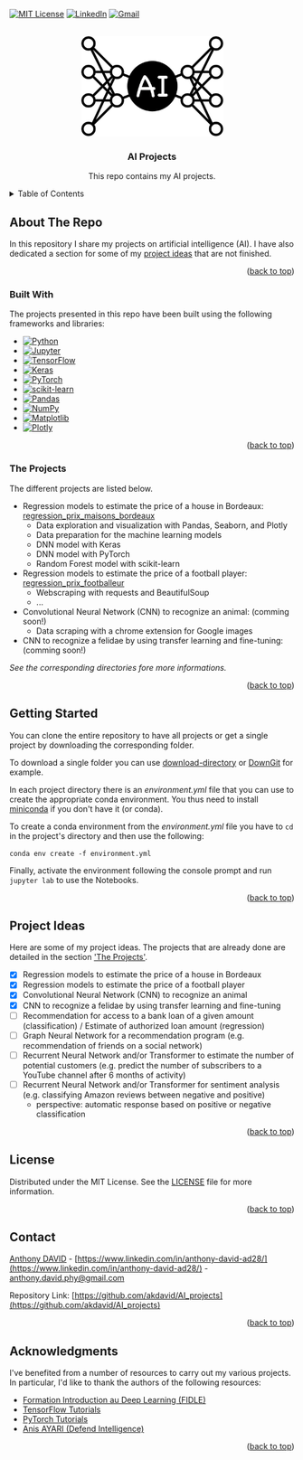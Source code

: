 <a name="readme-top"></a>
<!--
*** This README.md file was inspired by the 'Best-README-Template' of Othneil Drew.
*** See https://github.com/othneildrew/Best-README-Template.
-->

<!-- PROJECT SHIELDS -->
<!--
*** I'm using markdown "reference style" links for readability.
*** Reference links are enclosed in brackets [ ] instead of parentheses ( ).
*** See the bottom of this document for the declaration of the reference variables
*** for contributors-url, forks-url, etc. This is an optional, concise syntax you may use.
*** https://www.markdownguide.org/basic-syntax/#reference-style-links
-->
[![MIT License][license-shield]][license-url]
[![LinkedIn][linkedin-shield]][linkedin-url]
[![Gmail][gmail-shield]][gmail-url]


<!-- PROJECT LOGO -->
<br />
<div align="center">
  <a href="https://github.com/akdavid/AI_projects">
    <img src="images/logo_AI_projects_background.png" alt="Logo" width="251" height="177">
  </a>

  <h3 align="center">AI Projects</h3>

  <p align="center">
    This repo contains my AI projects.
  </p>
</div>



<!-- TABLE OF CONTENTS -->
<details>
  <summary>Table of Contents</summary>
  <ol>
    <li>
      <a href="#about-the-repo">About The Repo</a>
      <ul>
        <li><a href="#built-with">Built With</a></li>
        <li><a href="#the-projects">The Projects</a></li>
      </ul>
    </li>
    <li><a href="#getting-started">Getting Started</a></li>
    <li><a href="#project-ideas">Project Ideas</a></li>
    <li><a href="#license">License</a></li>
    <li><a href="#contact">Contact</a></li>
    <li><a href="#acknowledgments">Acknowledgments</a></li>
  </ol>
</details>



<!-- ABOUT THE PROJECT -->
## About The Repo

In this repository I share my projects on artificial intelligence (AI). I have also dedicated a section for some of my [project ideas](#project-ideas) that are not finished.

<p align="right">(<a href="#readme-top">back to top</a>)</p>



### Built With

The projects presented in this repo have been built using the following frameworks and libraries: 
* [![Python][Python]][Python-url]
* [![Jupyter][Jupyter]][Jupyter-url]
* [![TensorFlow][TensorFlow]][TensorFlow-url]
* [![Keras][Keras]][Keras-url]
* [![PyTorch][PyTorch]][PyTorch-url]
* [![scikit-learn][scikit-learn]][scikit-learn-url]
* [![Pandas][Pandas]][Pandas-url]
* [![NumPy][NumPy]][NumPy-url]
* [![Matplotlib][Matplotlib]][Matplotlib-url]
* [![Plotly][Plotly]][Plotly-url]

<p align="right">(<a href="#readme-top">back to top</a>)</p>


### The Projects

The different projects are listed below.

- Regression models to estimate the price of a house in Bordeaux: [regression_prix_maisons_bordeaux](https://github.com/akdavid/AI_projects/tree/main/regression_prix_maisons_bordeaux)
    - Data exploration and visualization with Pandas, Seaborn, and Plotly
    - Data preparation for the machine learning models
    - DNN model with Keras
    - DNN model with PyTorch
    - Random Forest model with scikit-learn
- Regression models to estimate the price of a football player: [regression_prix_footballeur](https://github.com/akdavid/AI_projects/tree/main/regression_prix_footballeur)
    - Webscraping with requests and BeautifulSoup
    - ...
- Convolutional Neural Network (CNN) to recognize an animal: (comming soon!)
    - Data scraping with a chrome extension for Google images
- CNN to recognize a felidae by using transfer learning and fine-tuning: (comming soon!)

_See the corresponding directories fore more informations._


<p align="right">(<a href="#readme-top">back to top</a>)</p>



<!-- GETTING STARTED -->
## Getting Started

You can clone the entire repository to have all projects or get a single project by downloading the corresponding folder. 

To download a single folder you can use [download-directory](https://download-directory.github.io) or [DownGit](https://minhaskamal.github.io/DownGit) for example.

In each project directory there is an _environment.yml_ file that you can use to create the appropriate conda environment. You thus need to install [miniconda](https://docs.conda.io/en/latest/miniconda.html) if you don't have it (or conda).

To create a conda environment from the _environment.yml_ file you have to `cd` in the project's directory and then use the following:
```console 
conda env create -f environment.yml
```

Finally, activate the environment following the console prompt and run `jupyter lab` to use the Notebooks.

<p align="right">(<a href="#readme-top">back to top</a>)</p>



<!-- PROJECT IDEAS -->
## Project Ideas

Here are some of my project ideas. The projects that are already done are detailed in the section ['The Projects'](#the-projects). 

- [x] Regression models to estimate the price of a house in Bordeaux
- [x] Regression models to estimate the price of a football player
- [x] Convolutional Neural Network (CNN) to recognize an animal
- [x] CNN to recognize a felidae by using transfer learning and fine-tuning
- [ ] Recommendation for access to a bank loan of a given amount (classification) / Estimate of authorized loan amount (regression)
- [ ] Graph Neural Network for a recommendation program (e.g. recommendation of friends on a social network)
- [ ] Recurrent Neural Network and/or Transformer to estimate the number of potential customers (e.g. predict the number of subscribers to a YouTube channel after 6 months of activity)
- [ ] Recurrent Neural Network and/or Transformer for sentiment analysis (e.g. classifying Amazon reviews between negative and positive)
  - perspective: automatic response based on positive or negative classification 


<p align="right">(<a href="#readme-top">back to top</a>)</p>



<!-- LICENSE -->
## License

Distributed under the MIT License. See the [LICENSE](LICENSE.txt) file for more information.

<p align="right">(<a href="#readme-top">back to top</a>)</p>



<!-- CONTACT -->
## Contact

[Anthony DAVID](https://anthonydavid3.wordpress.com) - [https://www.linkedin.com/in/anthony-david-ad28/](https://www.linkedin.com/in/anthony-david-ad28/) - anthony.david.phy@gmail.com

Repository Link: [https://github.com/akdavid/AI_projects](https://github.com/akdavid/AI_projects)

<p align="right">(<a href="#readme-top">back to top</a>)</p>



<!-- ACKNOWLEDGMENTS -->
## Acknowledgments

I've benefited from a number of resources to carry out my various projects. In particular, I'd like to thank the authors of the following resources:

* [Formation Introduction au Deep Learning (FIDLE)](https://fidle.cnrs.fr)
* [TensorFlow Tutorials](https://www.tensorflow.org/tutorials)
* [PyTorch Tutorials](https://pytorch.org/tutorials/)
* [Anis AYARI (Defend Intelligence)](https://github.com/anisayari)

<p align="right">(<a href="#readme-top">back to top</a>)</p>



<!-- MARKDOWN LINKS & IMAGES -->
<!-- https://www.markdownguide.org/basic-syntax/#reference-style-links -->
[license-shield]: https://img.shields.io/github/license/othneildrew/Best-README-Template.svg?style=for-the-badge
[license-url]: ./LICENSE.txt
[linkedin-shield]: https://img.shields.io/badge/-LinkedIn-black.svg?style=for-the-badge&logo=linkedin&colorB=555
[linkedin-url]: https://www.linkedin.com/in/anthony-david-ad28/
[gmail-shield]: https://img.shields.io/badge/Gmail-D14836?style=for-the-badge&logo=gmail&logoColor=white
[gmail-url]: mailto:anthony.david.phy@gmail.com
[Python]: https://img.shields.io/badge/python-3670A0?style=for-the-badge&logo=python&logoColor=ffdd54
[Python-url]: https://www.python.org
[Jupyter]: https://img.shields.io/badge/jupyter-%23FA0F00.svg?style=for-the-badge&logo=jupyter&logoColor=white
[Jupyter-url]: https://jupyter.org
[TensorFlow]: https://img.shields.io/badge/TensorFlow-%23FF6F00.svg?style=for-the-badge&logo=TensorFlow&logoColor=white
[TensorFlow-url]: https://www.tensorflow.org/
[Keras]: https://img.shields.io/badge/Keras-%23D00000.svg?style=for-the-badge&logo=Keras&logoColor=white
[Keras-url]: https://keras.io
[PyTorch]: https://img.shields.io/badge/PyTorch-%23EE4C2C.svg?style=for-the-badge&logo=PyTorch&logoColor=white
[PyTorch-url]: https://pytorch.org
[scikit-learn]: https://img.shields.io/badge/scikit--learn-%23F7931E.svg?style=for-the-badge&logo=scikit-learn&logoColor=white
[scikit-learn-url]: https://scikit-learn.org/
[Pandas]: https://img.shields.io/badge/pandas-%23150458.svg?style=for-the-badge&logo=pandas&logoColor=white
[Pandas-url]: https://pandas.pydata.org
[NumPy]: https://img.shields.io/badge/numpy-%23013243.svg?style=for-the-badge&logo=numpy&logoColor=white
[NumPy-url]: https://numpy.org
[Matplotlib]: https://img.shields.io/badge/Matplotlib-%23ffffff.svg?style=for-the-badge&logo=Matplotlib&logoColor=black
[Matplotlib-url]: https://matplotlib.org
[Plotly]: https://img.shields.io/badge/Plotly-%233F4F75.svg?style=for-the-badge&logo=plotly&logoColor=white
[Plotly-url]: https://plotly.com/python/
